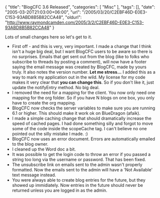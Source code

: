 {
	"title": "BlogCFC 3.6 Released",
	"categories": [
		"Misc"
	],
	"tags": [],
	"date": "2005-03-20T21:03:00+06:00",
	"url": "/2005/03/20/C2EBF46D-E0E3-C153-93ABD8B5B82CCA48",
	"oldurl": "http://www.raymondcamden.com/2005/3/2/C2EBF46D-E0E3-C153-93ABD8B5B82CCA48"
}

Lots of small changes here so let's get to it. 

<ul>
<li>First off - and this is very, very important. I made a change that I think isn't a huge big deal, but I want BlogCFC users to be aware so there is no surprises. Emails that get sent out from the blog (like to folks who subscribe to threads by posting a comment), will now have a footer saying the email message was created by BlogCFC, made by yours truly.  It also notes the version number. <b>Let me stress...</b> I added this as a way to mark my application out in the wild. My license for my code makes it very clear that <b>you can change this</b>. So if you don't like it, just update the notifyEntry method. No big deal. 
<li>I removed the need for a mapping for the client. You now only need one mapping for the org folder. So if you have N blogs on one box, you only have to create the org mapping.
<li>BlogCFC now checks the server variables to make sure you are running 6.1 or higher. This should make it work ok on BlueDragon (afaik). 
<li>I made a simple caching change that should dramatically increase the speed of cached pages. I had done something silly and forgot to move some of the code inside the scopeCache tag. I can't believe no one pointed out the silly mistake I made. :)
<li>BlogCFC now uses an error document. Errors are automatically emailed to the blog owner.
<li>I cleaned up the Word doc a bit.
<li>It was possible to get the login code to throw an error if you passed a string too long via the username or password. That has been fixed.
<li>The unsubscribe link on emails sent to the admin wasn't properly formatted. Now the emails sent to the admin will have a 'Not Available' text message instead.
<li>You were always able to create blog entries for the future, but they showed up immidiately. Now entries in the future should never be returned unless you are logged in as the admin.
</ul>